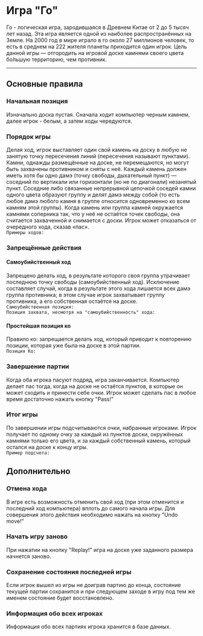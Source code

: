# Игра "Го"
Го - логическая игра, зародившаяся в Древнем Китае от 2 до 5 тысяч лет назад. Эта игра является одной из наиболее распространённых на Земле. На 2000 год в мире играло в го около 27 миллионов человек, то есть в среднем на 222 жителя планеты приходится один игрок. Цель данной игры — отгородить на игровой доске камнями своего цвета бо́льшую территорию, чем противник.
***
## Основные правила
### Начальная позиция
Изначально доска пустая. Сначала ходит компьютер черным камнем, далее игрок - белым, а затем ходы чередуются.
### Порядок игры
Делая ход, игрок выставляет один свой камень на доску в любую не занятую точку пересечения линий (пересечения называют пунктами). Камни, однажды размещённые на доске, не перемещаются, но могут быть захвачены противником и сняты с неё. Каждый камень должен иметь хотя бы одно дамэ (точку свободы, дыхательный пункт) — соседний по вертикали или горизонтали (но не по диагонали) незанятый пункт. Соседние либо связанные непрерывной цепочкой соседей камни одного цвета образуют группу и делят дамэ между собой (то есть любое дамэ любого камня в группе относится одновременно ко всем камням этой группы). Когда камень или группа камней окружается камнями соперника так, что у неё не остаётся точек свободы, она считается захваченной и снимается с доски. Игрок может отказаться от очередного хода, сказав «пас».<br>
`Примеры ходов:`<br>
### Запрещённые действия
#### Самоубийственный ход
Запрещено делать ход, в результате которого своя группа утрачивает последнюю точку свободы (самоубийственный ход). Исключение составляет случай, когда в результате этого хода лишается всех дамэ группа противника; в этом случае игрок захватывает группу противника, а его собственная остаётся на доске.<br>
`Самоубийственная позиция:`<br>
`Позиция захвата, несмотря на "самоубийственность" хода:`<br>
#### Простейшая позиция ко
Правило ко: запрещается делать ход, который приводит к повторению позиции, которая уже была на доске в этой партии.<br>
`Позиция Ко:`<br>
### Завершение партии
Когда оба игрока пасуют подряд, игра заканчивается. Компьютер делает пас тогда, когда на доске не остаётся пунктов, в которые он может сходить и принести себе очки. Игрок может сделать пас в любое время достаточно нажать кнопку "Pass!"
### Итог игры
По завершении игры подсчитываются очки, набранные игроками. Игрок получает по одному очку за каждый из пунктов доски, окружённых камнями только его цвета, и за каждый собственный камень, который остался на доске к концу игры.<br>
`Пример подсчета:`
## Дополнительно
### Отмена хода
В игре есть возможность отменить свой ход (при этом отменится и последний ход компьютера) вплоть до самого начала игры. Для совершения этого действия необходимо нажать на кнопку "Undo move!"<br>
### Начать игру заново
При нажатии на кнопку "Replay!" игра на доске уже заданного размера начнется заново.<br>
### Сохранение состояния последней игры
Если игрок вышел из игры не доиграв партию до конца, состояние текущей партии сохранится и при следующем заходе в игру под тем же именем состояние будет восстановлено.<br>
### Информация обо всех игроках
Информация обо всех партиях игрока хранится в базе данных.<br>

